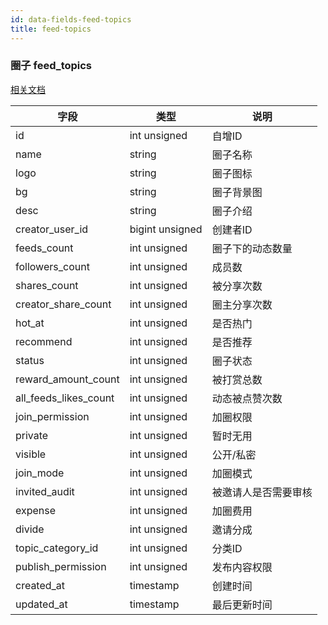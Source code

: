 ```yaml
---
id: data-fields-feed-topics
title: feed-topics
---
```


### 圈子 feed_topics

[相关文档](https://zhiyicx.github.io/ts-api-docs/api-v2/feed/#%E5%88%9B%E5%BB%BA%E5%9C%88%E5%AD%90)

| 字段 | 类型 | 说明 |
| ------ | ------ | ------ |
| id | int unsigned | 自增ID |
| name | string | 圈子名称 |
| logo | string | 圈子图标 |
| bg | string | 圈子背景图 |
| desc | string | 圈子介绍  |
| creator_user_id | bigint unsigned | 创建者ID |
| feeds_count | int unsigned | 圈子下的动态数量 |
| followers_count | int unsigned | 成员数 |
| shares_count | int unsigned | 被分享次数 |
| creator_share_count | int unsigned | 圈主分享次数 |
| hot_at | int unsigned | 是否热门 |
| recommend | int unsigned | 是否推荐 |
| status | int unsigned | 圈子状态 |
| reward_amount_count | int unsigned | 被打赏总数 |
| all_feeds_likes_count | int unsigned | 动态被点赞次数 |
| join_permission | int unsigned | 加圈权限 |
| private | int unsigned | 暂时无用 |
| visible | int unsigned | 公开/私密 |
| join_mode | int unsigned | 加圈模式 |
| invited_audit | int unsigned | 被邀请人是否需要审核 |
| expense | int unsigned | 加圈费用 |
| divide | int unsigned | 邀请分成 |
| topic_category_id | int unsigned | 分类ID |
| publish_permission | int unsigned | 发布内容权限 |
| created_at | timestamp | 创建时间 |
| updated_at | timestamp | 最后更新时间 |
